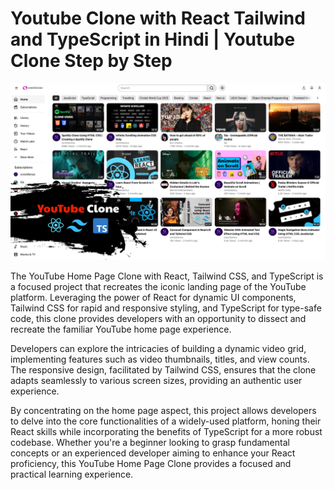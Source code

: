 # Youtube Clone with React Tailwind and TypeScript in Hindi | Youtube Clone Step by Step

![Youtube Clone](public/YoutubeClone.png)

The YouTube Home Page Clone with React, Tailwind CSS, and TypeScript is a focused project that recreates the iconic landing page of the YouTube platform. Leveraging the power of React for dynamic UI components, Tailwind CSS for rapid and responsive styling, and TypeScript for type-safe code, this clone provides developers with an opportunity to dissect and recreate the familiar YouTube home page experience.

Developers can explore the intricacies of building a dynamic video grid, implementing features such as video thumbnails, titles, and view counts. The responsive design, facilitated by Tailwind CSS, ensures that the clone adapts seamlessly to various screen sizes, providing an authentic user experience.

By concentrating on the home page aspect, this project allows developers to delve into the core functionalities of a widely-used platform, honing their React skills while incorporating the benefits of TypeScript for a more robust codebase. Whether you're a beginner looking to grasp fundamental concepts or an experienced developer aiming to enhance your React proficiency, this YouTube Home Page Clone provides a focused and practical learning experience.